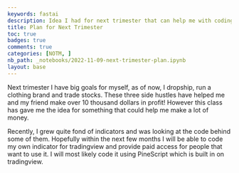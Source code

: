 ```yaml
---
keywords: fastai
description: Idea I had for next trimester that can help me with coding and possibly money-making
title: Plan for Next Trimester
toc: true 
badges: true
comments: true
categories: [NOTM, ]
nb_path: _notebooks/2022-11-09-next-trimester-plan.ipynb
layout: base
---
```


<!--
#################################################
### THIS FILE WAS AUTOGENERATED! DO NOT EDIT! ###
#################################################
# file to edit: _notebooks/2022-11-09-next-trimester-plan.ipynb
-->

<div class="container" id="notebook-container">
        
<div class="cell border-box-sizing text_cell rendered"><div class="inner_cell">
<div class="text_cell_render border-box-sizing rendered_html">
<p>Next trimester I have big goals for myself, as of now, I dropship, run a clothing brand and trade stocks. These three side hustles have helped me and my friend make over 10 thousand dollars in profit! However this class has gave me the idea for something that could help me make a lot of money.</p>
<p>Recently, I grew quite fond of indicators and was looking at the code behind some of them. Hopefully within the next few months I will be able to code my own indicator for tradingview and provide paid access for people that want to use it. I will most likely code it using PineScript which is built in on tradingview.</p>
<p><img src="https://s3.tradingview.com/l/lcOaqxkn_mid.png" alt=""></p>

</div>
</div>
</div>
</div>
 

